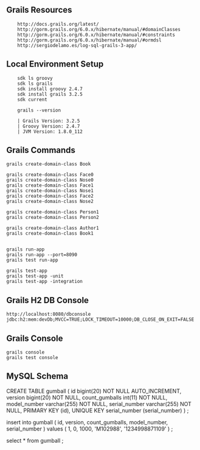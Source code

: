 ## Grails Resources

		http://docs.grails.org/latest/
		http://gorm.grails.org/6.0.x/hibernate/manual/#domainClasses
		http://gorm.grails.org/6.0.x/hibernate/manual/#constraints
		http://gorm.grails.org/6.0.x/hibernate/manual/#ormdsl
		http://sergiodelamo.es/log-sql-grails-3-app/

## Local Environment Setup

		sdk ls groovy
		sdk ls grails
	   	sdk install groovy 2.4.7
	   	sdk install grails 3.2.5
	   	sdk current

	   	grails --version
	    
		| Grails Version: 3.2.5
		| Groovy Version: 2.4.7
		| JVM Version: 1.8.0_112
		
	    
## Grails Commands
	 
	grails create-domain-class Book

	grails create-domain-class Face0	
	grails create-domain-class Nose0	
	grails create-domain-class Face1	
	grails create-domain-class Nose1	
	grails create-domain-class Face2	
	grails create-domain-class Nose2	

	grails create-domain-class Person1	
	grails create-domain-class Person2	

	grails create-domain-class Author1
	grails create-domain-class Book1


	grails run-app
	grails run-app --port=8090
	grails test run-app
	
	grails test-app
	grails test-app -unit
	grails test-app -integration


## Grails H2 DB Console

	http://localhost:8080/dbconsole 
	jdbc:h2:mem:devDb;MVCC=TRUE;LOCK_TIMEOUT=10000;DB_CLOSE_ON_EXIT=FALSE
	

## Grails Console

	grails console
	grails test console

## MySQL Schema

CREATE TABLE gumball (
  id bigint(20) NOT NULL AUTO_INCREMENT,
  version bigint(20) NOT NULL,
  count_gumballs int(11) NOT NULL,
  model_number varchar(255) NOT NULL,
  serial_number varchar(255) NOT NULL,
  PRIMARY KEY (id),
  UNIQUE KEY serial_number (serial_number)
) ;

insert into gumball ( id, version, count_gumballs, model_number, serial_number ) 
values ( 1, 0, 1000, 'M102988', '1234998871109' ) ;

select * from gumball ;




